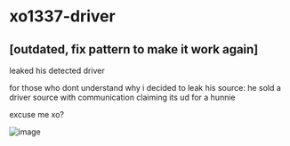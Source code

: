 # xo1337-driver
## [outdated, fix pattern to make it work again]

leaked his detected driver

for those who dont understand why i decided to leak his source:
he sold a driver source with communication claiming its ud for a hunnie

excuse me xo?

![image](https://github.com/vaavy/xo1337-driver/assets/113793162/4b9e84cf-01ca-4bc6-b690-7ade95da8ce2)
